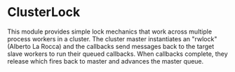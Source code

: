 # ClusterLock

This module provides simple lock mechanics that work across multiple process workers in a cluster.  The cluster master
instantiates an "rwlock" (Alberto La Rocca) and the callbacks send messages back to the target slave workers to run their
queued callbacks.  When callbacks complete, they release which fires back to master and advances the master queue.

